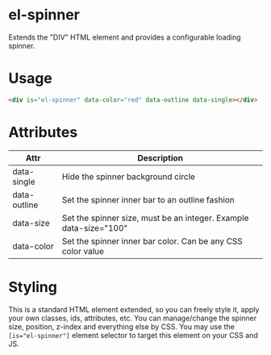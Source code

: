 # el-spinner

Extends the "DIV" HTML element and provides a configurable loading spinner.

# Usage

```html
<div is="el-spinner" data-color="red" data-outline data-single></div>
```

# Attributes

| Attr | Description |
| --- | --- |
| data-single | Hide the spinner background circle |
| data-outline | Set the spinner inner bar to an outline fashion |
| data-size | Set the spinner size, must be an integer. Example data-size="100" |
| data-color | Set the spinner inner bar color. Can be any CSS color value |

# Styling

This is a standard HTML element extended, so you can freely style it, apply your own classes, ids, attributes, etc. You can manage/change the spinner size, position, z-index and everything else by CSS. You may use the `[is="el-spinner"]` element selector to target this element on your CSS and JS.